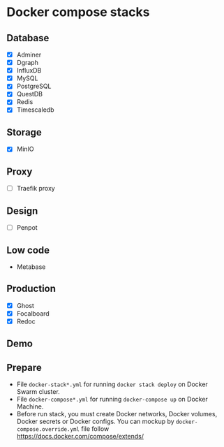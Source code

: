 # Docker compose stacks

## Database

- [x] Adminer
- [x] Dgraph
- [x] InfluxDB
- [x] MySQL
- [x] PostgreSQL
- [x] QuestDB
- [x] Redis
- [x] Timescaledb

## Storage

- [x] MinIO

## Proxy

- [ ] Traefik proxy

## Design

- [ ] Penpot

## Low code

- Metabase

## Production

- [x] Ghost
- [x] Focalboard
- [x] Redoc

## Demo


## Prepare

- File `docker-stack*.yml` for running `docker stack deploy` on Docker Swarm cluster.
- File `docker-compose*.yml` for running `docker-compose up` on Docker Machine.
- Before run stack, you must create Docker networks, Docker volumes, Docker secrets or Docker configs.
  You can mockup by `docker-compose.override.yml` file follow https://docs.docker.com/compose/extends/
